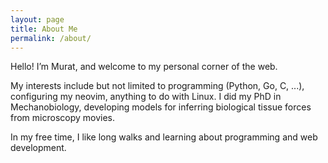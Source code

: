 ```yaml
---
layout: page
title: About Me
permalink: /about/
---
```


Hello! I’m Murat, and welcome to my personal corner of the web.

My interests include but not limited to programming (Python, Go, C, ...),
configuring my neovim, anything to do with Linux. I did my PhD in Mechanobiology,
developing models for inferring biological tissue forces from microscopy movies.

In my free time, I like long walks and learning about programming and web
development.
